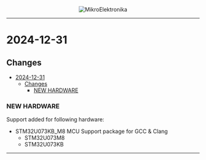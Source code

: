 <p align="center">
  <img src="http://www.mikroe.com/img/designs/beta/logo_small.png?raw=true" alt="MikroElektronika"/>
</p>

---

# 2024-12-31

## Changes

- [2024-12-31](#2024-12-31)
  - [Changes](#changes)
    - [NEW HARDWARE](#new-hardware)

### NEW HARDWARE

Support added for following hardware:

- STM32U073KB_M8 MCU Support package for GCC & Clang
  - STM32U073M8
  - STM32U073KB

---
